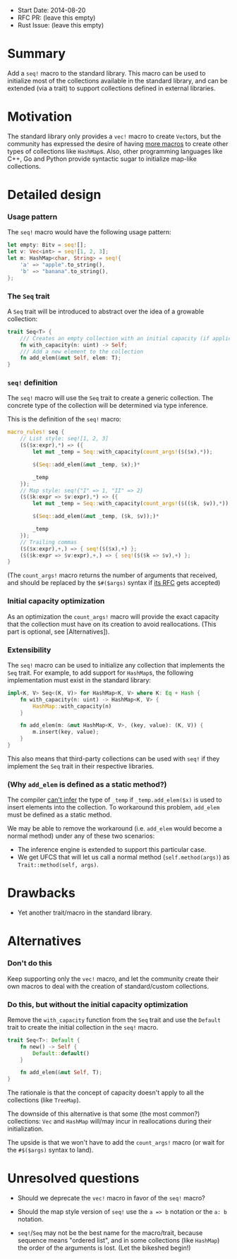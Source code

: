 - Start Date: 2014-08-20
- RFC PR: (leave this empty)
- Rust Issue: (leave this empty)

# Summary

Add a `seq!` macro to the standard library. This macro can be used to
initialize most of the collections available in the standard library, and can
be extended (via a trait) to support collections defined in external
libraries.

# Motivation

The standard library only provides a `vec!` macro to create `Vec`tors, but the
community has expressed the desire of having [more macros][0] to create other
types of collections like `HashMap`s. Also, other programming languages like
C++, Go and Python provide syntactic sugar to initialize map-like collections.

# Detailed design

### Usage pattern

The `seq!` macro would have the following usage pattern:

``` rust
let empty: Bitv = seq![];
let v: Vec<int> = seq![1, 2, 3];
let m: HashMap<char, String> = seq!{
    'a' => "apple".to_string(),
    'b' => "banana".to_string(),
};
```

### The `Seq` trait

A `Seq` trait will be introduced to abstract over the idea of a growable
collection:

``` rust
trait Seq<T> {
    /// Creates an empty collection with an initial capacity (if applicable)
    fn with_capacity(n: uint) -> Self;
    /// Add a new element to the collection
    fn add_elem(&mut Self, elem: T);
}
```

### `seq!` definition

The `seq!` macro will use the `Seq` trait to create a generic collection. The
concrete type of the collection will be determined via type inference.

This is the definition of the `seq!` macro:

``` rust
macro_rules! seq {
    // List style: seq![1, 2, 3]
    ($($x:expr),*) => ({
        let mut _temp = Seq::with_capacity(count_args!($($x),*));

        $(Seq::add_elem(&mut _temp, $x);)*

        _temp
    });
    // Map style: seq!{"I" => 1, "II" => 2}
    ($($k:expr => $v:expr),*) => ({
        let mut _temp = Seq::with_capacity(count_args!($(($k, $v)),*));

        $(Seq::add_elem(&mut _temp, ($k, $v));)*

        _temp
    });
    // Trailing commas
    ($($x:expr),+,) => { seq!($($x),+) };
    ($($k:expr => $v:expr),+,) => { seq!($($k => $v),+) };
}
```

(The `count_args!` macro returns the number of arguments that received, and
should be replaced by the `$#($args)` syntax if [its RFC][1] gets accepted)

### Initial capacity optimization

As an optimization the `count_args!` macro will provide the exact capacity that
the collection must have on its creation to avoid reallocations. (This part is
optional, see [Alternatives]).

### Extensibility

The `seq!` macro can be used to initialize any collection that implements the
`Seq` trait. For example, to add support for `HashMap`s, the following
implementation must exist in the standard library:

``` rust
impl<K, V> Seq<(K, V)> for HashMap<K, V> where K: Eq + Hash {
    fn with_capacity(n: uint) -> HashMap<K, V> {
        HashMap::with_capacity(n)
    }

    fn add_elem(m: &mut HashMap<K, V>, (key, value): (K, V)) {
        m.insert(key, value);
    }
}
```

This also means that third-party collections can be used with `seq!` if they
implement the `Seq` trait in their respective libraries.

### (Why `add_elem` is defined as a static method?)

The compiler [can't infer][2] the type of `_temp` if `_temp.add_elem($x)` is
used to insert elements into the collection. To workaround this problem,
`add_elem` must be defined as a static method.

We may be able to remove the workaround (i.e. `add_elem` would become a normal
method) under any of these two scenarios:

- The inference engine is extended to support this particular case.
- We get UFCS that will let us call a normal method (`self.method(args)`) as
  `Trait::method(self, args)`.

# Drawbacks

- Yet another trait/macro in the standard library.

# Alternatives

### Don't do this

Keep supporting only the `vec!` macro, and let the community create their own
macros to deal with the creation of standard/custom collections.

### Do this, but without the initial capacity optimization

Remove the `with_capacity` function from the `Seq` trait and use the `Default`
trait to create the initial collection in the `seq!` macro.

``` rust
trait Seq<T>: Default {
    fn new() -> Self {
        Default::default()
    }

    fn add_elem(&mut Self, T);
}
```

The rationale is that the concept of capacity doesn't apply to all the
collections (like `TreeMap`).

The downside of this alternative is that some (the most common?) collections:
`Vec` and `HashMap` will/may incur in reallocations during their
initialization.

The upside is that we won't have to add the `count_args!` macro (or wait for
the `#$($args)` syntax to land).

# Unresolved questions

- Should we deprecate the `vec!` macro in favor of the `seq!` macro?

- Should the map style version of `seq!` use the `a => b` notation or the
  `a: b` notation.

- `seq!`/`Seq` may not be the best name for the macro/trait, because
  sequence means "ordered list", and in some collections (like `HashMap`) the
  order of the arguments is lost. (Let the bikeshed begin!)

[0]: https://github.com/rust-lang/rust/issues/14726
[1]: https://github.com/rust-lang/rfcs/pull/88
[2]: https://github.com/rust-lang/rust/issues/14726#issuecomment-45457987
